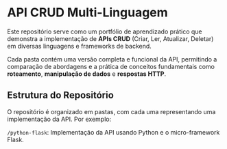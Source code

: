# API CRUD Multi-Linguagem

Este repositório serve como um portfólio de aprendizado prático que demonstra a implementação de **APIs CRUD** (Criar, Ler, Atualizar, Deletar) em diversas linguagens e frameworks de backend.

Cada pasta contém uma versão completa e funcional da API, permitindo a comparação de abordagens e a prática de conceitos fundamentais como **roteamento**, **manipulação de dados** e **respostas HTTP**.

## Estrutura do Repositório

O repositório é organizado em pastas, com cada uma representando uma implementação da API. Por exemplo:

`/python-flask`: Implementação da API usando Python e o micro-framework Flask.


